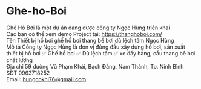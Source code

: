 # Ghe-ho-Boi
Ghế Hồ Bơi là một dự án đang được công ty Ngọc Hùng triển khai<br/>
Các bạn có thể xem demo Project tại: https://thanghoboi.com/<br/>
Tên	Thiết bị hồ bơi ghế hồ bơi thang bể bơi dù lệch tâm Ngọc Hùng	<br/>
Mô tả	Công ty Ngọc Hùng là đơn vị đứng đầu xây dựng hồ bơi, sản xuất thiết bị hồ bơi  ✅ Ghế hồ bơi ✅ Dù lệch tâm ✅ xe đẩy hàng, cầu thang bể bơi chất lượng	<br/>
Địa chỉ	 59 đường Vũ Phạm Khải, Bạch Đằng, Nam Thành, Tp. Ninh Bình	<br/>
SĐT	0963718252	<br/>
Email: 	hungcokhi76@gmail.com	<br/>
